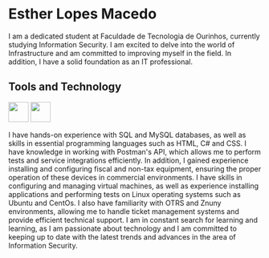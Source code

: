 # Esther Lopes Macedo

I am a dedicated student at Faculdade de Tecnologia de Ourinhos, currently studying Information Security. I am excited to delve into the world of Infrastructure and am committed to improving myself in the field. In addition, I have a solid foundation as an IT professional.

## Tools and Technology

<img src="https://cdn.jsdelivr.net/gh/devicons/devicon/icons/debian/debian-original-wordmark.svg" widht="40" height="40" />
<img src="https://cdn.jsdelivr.net/gh/devicons/devicon/icons/linux/linux-original.svg" widht="40" height="40" />


I have hands-on experience with SQL and MySQL databases, as well as skills in essential programming languages ​​such as HTML, C# and CSS. I have knowledge in working with Postman's API, which allows me to perform tests and service integrations efficiently.
In addition, I gained experience installing and configuring fiscal and non-tax equipment, ensuring the proper operation of these devices in commercial environments. I have skills in configuring and managing virtual machines, as well as experience installing applications and performing tests on Linux operating systems such as Ubuntu and CentOs.
I also have familiarity with OTRS and Znuny environments, allowing me to handle ticket management systems and provide efficient technical support.
I am in constant search for learning and learning, as I am passionate about technology and I am committed to keeping up to date with the latest trends and advances in the area of ​​Information Security.
